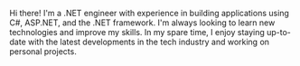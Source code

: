 Hi there! I'm a .NET engineer with experience in building applications using C#, ASP.NET, and the .NET framework. I'm always looking to learn new technologies and improve my skills. In my spare time, I enjoy staying up-to-date with the latest developments in the tech industry and working on personal projects.
